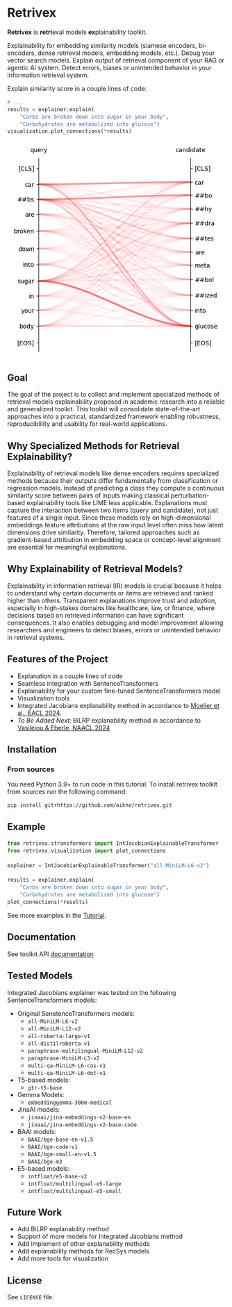 # Retrivex
**Retrivex** is **retri**eval models **ex**plainability toolkit.

Explainability for embedding similarity models (siamese encoders, bi-encoders, dense retrieval models, embedding models, etc.).
Debug your vector search models. Explain output of retrieval component of your RAG or agentic AI system. Detect errors, biases or unintended behavior in your information retrieval system. 

Explain similarity score in a couple lines of code:

```python
# ...
results = explainer.explain(
    "Carbs are broken down into sugar in your body",
    "Carbohydrates are metabolized into glucose")
visualization.plot_connections(*results)
```
![Explanation Plot](_static/fig1.png)

## Goal
The goal of the project is to collect and implement specialized methods of retrieval models explainability proposed in academic research into a reliable and generalized toolkit. This toolkit will consolidate state-of-the-art approaches into a practical, standardized framework enabling robustness, reproduciblility and usability for real-world applications.

## Why Specialized Methods for Retrieval Explainability?
Explainability of retrieval models like dense encoders requires specialized methods because their outputs differ fundamentally from classification or regression models. Instead of predicting a class they compute a continuous similarity score between pairs of inputs making classical perturbation-based explainability tools like LIME less applicable. Explanations must capture the interaction between two items (query and candidate), not just features of a single input. Since these models rely on high-dimensional embeddings feature attributions at the raw input level often miss how latent dimensions drive similarity. Therefore, tailored approaches such as gradient-based attribution in embedding space or concept-level alignment are essential for meaningful explanations.

## Why Explainability of Retrieval Models?
Explainability in information retrieval (IR) models is crucial because it helps to understand why certain documents or items are retrieved and ranked higher than others. Transparent explanations improve trust and adoption, especially in high-stakes domains like healthcare, law, or finance, where decisions based on retrieved information can have significant consequences. It also enables debugging and model improvement allowing researchers and engineers to detect biases, errors or unintended behavior in retrieval systems.

## Features of the Project
* Explanation in a couple lines of code
* Seamless integration with SentenceTransformers
* Explainability for your custom fine-tuned SentenceTransformers model
* Visualization tools
* Integrated Jacobians explanability method in accordance to [Moeller et al., EACL 2024](https://aclanthology.org/2024.eacl-long.125/). 
* _To Be Added Next:_ BiLRP explanability method in accordance to [Vasileiou & Eberle, NAACL 2024](https://aclanthology.org/2024.naacl-long.435/)

## Installation
### From sources
You need Python 3.9+ to run code in this tutorial. To install retrivex toolkit from sources run the following command:
```shell
pip install git+https://github.com/aikho/retrivex.git
```

## Example
```python
from retrivex.stransformers import IntJacobianExplainableTransformer
from retrivex.visualization import plot_connections

explainer = IntJacobianExplainableTransformer("all-MiniLM-L6-v2")

results = explainer.explain(
    "Carbs are broken down into sugar in your body",
    "Carbohydrates are metabolized into glucose")
plot_connections(*results)
```

See more examples in the [Tutorial](tutorial.ipynb).

## Documentation
See toolkit API [documentation](https://aikho.github.io/retrivex)

## Tested Models
Integrated Jacobians explainer was tested on the following SentenceTransformers models:
* Original SenetenceTransformers models:
  * `all-MiniLM-L6-v2`
  * `all-MiniLM-L12-v2`
  * `all-roberta-large-v1`
  * `all-distilroberta-v1`
  * `paraphrase-multilingual-MiniLM-L12-v2`
  * `paraphrase-MiniLM-L3-v2`
  * `multi-qa-MiniLM-L6-cos-v1`
  * `multi-qa-MiniLM-L6-dot-v1`
* T5-based models:
  * `gtr-t5-base`
* Gemma Models:
  * `embeddinggemma-300m-medical`
* JinaAI models:
  * `jinaai/jina-embeddings-v2-base-en`
  * `jinaai/jina-embeddings-v2-base-code`
* BAAI models:
  * `BAAI/bge-base-en-v1.5`
  * `BAAI/bge-code-v1`
  * `BAAI/bge-small-en-v1.5`
  * `BAAI/bge-m3`
* E5-based models:
  * `intfloat/e5-base-v2`
  * `intfloat/multilingual-e5-large`
  * `intfloat/multilingual-e5-small`


## Future Work
* Add BiLRP explanability method
* Support of more models for Integrated Jacobians method
* Add implement of other explanability methods
* Add explanability methods for RecSys models
* Add more tools for visualization

## License
See `LICENSE` file.
